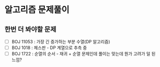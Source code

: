 # 알고리즘 문제풀이

## 한번 더 봐야할 문제
- [ ] BOJ 11053 : 가장 긴 증가하는 부분 수열(DP 알고리즘)
- [ ] BOJ 1018 : 체스판 - DP 계열으로 추측 중
- [ ] BOJ 1722 : 순열의 순서 - 재귀 + 순열 문제인데 풀이는 맞는데 뭔가 고려가 덜 된 느낌?
